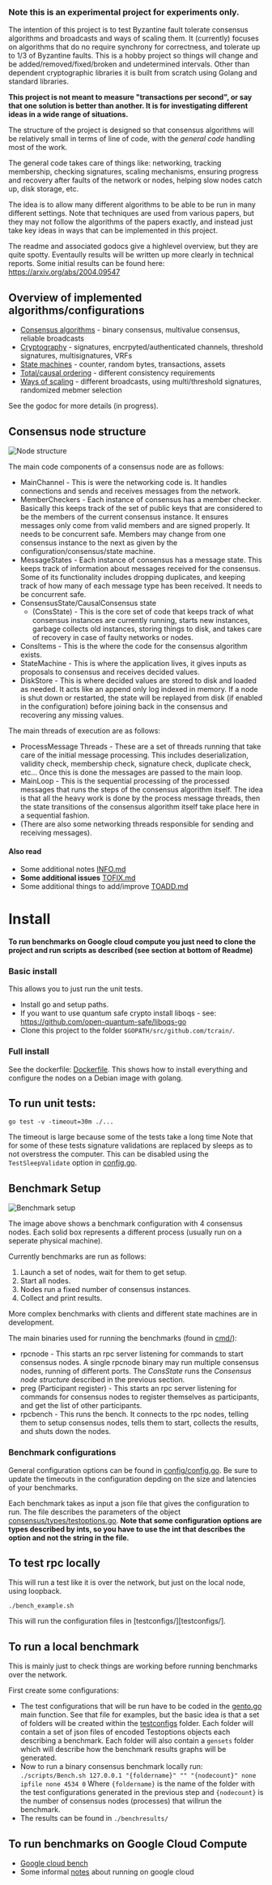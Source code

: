 ### Note this is an experimental project for experiments only.

The intention of this project is to test Byzantine fault tolerate consensus algorithms
and broadcasts and ways of scaling them.
It (currently) focuses on algorithms that do no require synchrony
for correctness, and tolerate up to 1/3 of Byzantine faults.
This is a hobby project so things will change and be added/removed/fixed/broken and undetermined intervals.
Other than dependent cryptographic libraries it is built from
scratch using Golang and standard libraries.

**This project is not meant to measure "transactions per second",
or say that one solution is better than another. It is for investigating
different ideas in a wide range of situations.**

The structure of the project is designed so that consensus
algorithms will be relatively small in terms of line of code, with the *general code* handling most of the work.

The general code takes care of things like: networking,
tracking membership, checking signatures, scaling mechanisms, ensuring progress and recovery after faults of the network or nodes, helping slow nodes catch up, disk storage, etc.

The idea is to allow many different algorithms to be able to be run
in many different settings.
Note that techniques are used from various papers, but they
may not follow the algorithms of the papers exactly, and
instead just take key ideas in ways that can be 
implemented in this project.

The readme and associated godocs give a highlevel overview,
but they are quite spotty.
Eventaully results will be written up more clearly in technical reports.
Some initial results can be found here:
https://arxiv.org/abs/2004.09547

## Overview of implemented algorithms/configurations

- [Consensus algorithms](notes/consalgorithms.md) - binary consensus, multivalue consensus, reliable broadcasts
- [Cryptography](notes/cryptography.md) - signatures, encrpyted/authenticated channels, threshold signatures,
multisignatures, VRFs
- [State machines](notes/statemachines.md) - counter, random bytes, transactions, assets
- [Total/causal ordering](notes/ordering.md) - different consistency requirements
- [Ways of scaling](notes/scaling.md) - different broadcasts, using multi/threshold signatures, randomized mebmer selection

See the godoc for more details (in progress).

## Consensus node structure

![Node structure](images/overviewdiagram.png)

The main code components of a consensus node are as follows:
- MainChannel - This is were the networking code is. It handles connections and sends and receives messages from the network.
- MemberCheckers - Each instance of consensus has a member checker. Basically this keeps track of the set of public keys that are considered to be the members of the current consensus instance. It ensures messages only come from valid members and are signed properly. It needs to be concurrent safe. Members may change from one consensus instance to the next as given by the configuration/consensus/state machine.
- MessageStates - Each instance of consensus has a message state. This keeps track of information about messages received for the consensus. Some of its functionality includes dropping duplicates, and keeping track of how many of each message type has been received. It needs to be concurrent safe.
- ConsensusState/CausalConsensus state
  - (ConsState) - This is the core set of code that keeps track of what consensus instances are currently running, starts new instances, garbage collects old instances, storing things to disk, and takes care of recovery in case of faulty networks or nodes.
- ConsItems - This is the where the code for the consensus algorithm exists.
- StateMachine - This is where the application lives, it gives inputs as proposals to consensus and receives decided values.
- DiskStore - This is where decided values are stored to disk and loaded as needed. It acts like an append only log indexed in memory. If a node is shut down or restarted, the state will be replayed from disk (if enabled in the configuration) before joining back in the consensus and recovering any missing values.

The main threads of execution are as follows:
- ProcessMessage Threads - These are a set of threads running that take care of the initial message processing. This includes deserialization, validity check, membership check, signature check, duplicate check, etc... Once this is done the messages are passed to the main loop.
- MainLoop - This is the sequential processing of the processed messages that runs the steps of the consensus algorithm itself. The idea is that all the heavy work is done by the process message threads, then the state transitions of the consensus algorithm itself take place here in a sequential fashion.
- (There are also some networking threads responsible for sending and receiving messages).

#### Also read
- Some additional notes [INFO.md](INFO.md)
- **Some additional issues** [TOFIX.md](TOFIX.md)
- Some additional things to add/improve [TOADD.md](TOADD.md)

# Install

**To run benchmarks on Google cloud compute you just need to
clone the project and run scripts as described (see section at bottom of Readme)**

### Basic install
This allows you to just run the unit tests.
- Install go and setup paths.
- If you want to use quantum safe crypto install liboqs - see: https://github.com/open-quantum-safe/liboqs-go
- Clone this project to the folder ```$GOPATH/src/github.com/tcrain/```.

### Full install
See the dockerfile: [Dockerfile](docker/build/Dockerfile).
This shows how to install everything and configure the nodes on a Debian image with golang.

## To run unit tests:

```go test -v -timeout=30m ./...```

The timeout is large because some of the tests take a long time
Note that for some of these tests signature validations are replaced
by sleeps as to not overstress the computer. This can be disabled
using the ``TestSleepValidate`` option in [config.go](config/config.go).


## Benchmark Setup

![Benchmark setup](images/benchdiagram.png)

The image above shows a benchmark configuration with 4 consensus nodes.
Each solid box represents a different process (usually run on a seperate physical machine).

Currently benchmarks are run as follows:
1. Launch a set of nodes, wait for them to get setup.
2. Start all nodes.
3. Nodes run a fixed number of consensus instances.
4. Collect and print results.

More complex benchmarks with clients and different state machines are in development.

The main binaries used for running the benchmarks (found in [cmd/](cmd/)):
- rpcnode - This starts an rpc server listening for commands to start consensus nodes. A single rpcnode binary may run multiple consensus nodes, running of different ports. The *ConsState* runs the *Consensus node structure* described in the previous section.
- preg (Participant register) - This starts an rpc server listening for commands for consensus nodes to register themselves as participants, and get the list of other participants.
- rpcbench - This runs the bench. It connects to the rpc nodes, telling them to setup consensus nodes, tells them to start, collects the results, and shuts down the nodes.

### Benchmark configurations

General configuration options can be found in [config/config.go](config/config.go).
Be sure to update the timeouts in the configuration depding on the size and latencies of your benchmarks.

Each benchmark takes as input a json file that gives the configuration to run.
The file describes the parameters of the object
[consensus/types/testoptions.go](consensus/types/testoptions.go). **Note that some configuration options are types described by ints, so you have to use the int that describes the option and not the string in the file.**

## To test rpc locally
This will run a test like it is over the network, but just on the local node, using loopback.

```./bench_example.sh```

This will run the configuration files in [testconfigs/][testconfigs/].

## To run a local benchmark

This is mainly just to check things are working before running
benchmarks over the network.

First create some configurations:
- The test configurations that will be run have to be coded in the
[gento.go](../cmd/gento/gento.go) main function.
See that file for examples, but the basic idea is that a set of folders will be created
within the [testconfigs](../testconfigs/) folder.
Each folder will contain a set of json files of encoded Testoptions
objects each describing a benchmark. Each folder will also contain a
`gensets` folder which will describe how the benchmark results graphs
will be generated.
- Now to run a binary consensus benchmark locally run:
``./scripts/Bench.sh 127.0.0.1 "{foldername}" "" "{nodecount}" none ipfile none 4534 0``
Where ``{foldername}`` is the name of the folder with the test configurations generated in the previous step
and ``{nodecount}`` is the number of consensus nodes (processes) that willrun the benchmark.
- The results can be found in ```./benchresults/```

## To run benchmarks on Google Cloud Compute

- [Google cloud bench](notes/cloudbench.md)
- Some informal [notes](notes/cloud.md) about running on google cloud 
